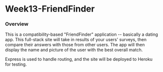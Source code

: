 # Week13-FriendFinder

### Overview

This is a compatibility-based "FriendFinder" application -- basically a dating app. This full-stack site will take in results of your users' surveys, then compare their answers with those from other users. The app will then display the name and picture of the user with the best overall match. 

Express is used to handle routing, and the site will be deployed to Heroku for testing.